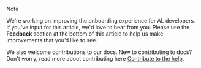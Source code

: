 > [!NOTE]  
> We're working on improving the onboarding experience for AL developers. If you've input for this article, we'd love to hear from you. Please use the **Feedback** section at the bottom of this article to help us make improvements that you’d like to see.
>
> We also welcome contributions to our docs. New to contributing to docs? Don't worry, read more about contributing here [Contribute to the help](../../help/contributor-guide.md#contributing).  

